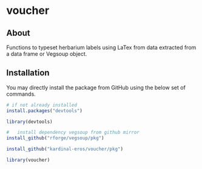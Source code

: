 voucher
========

About
-----

Functions to typeset herbarium labels using LaTex from data extracted from a data frame or Vegsoup object.

Installation
------------

You may directly install the package from GitHub using the below set of commands.

```R
# if not already installed
install.packages("devtools")

library(devtools)

#	install dependency vegsoup from github mirror
install_github("rforge/vegsoup/pkg")

install_github("kardinal-eros/voucher/pkg")

library(voucher)
```